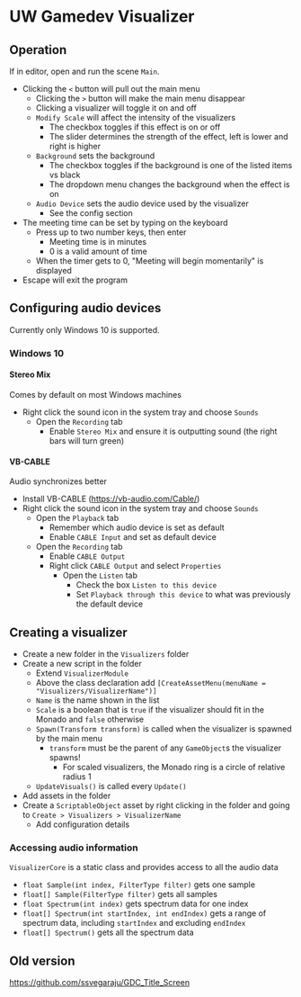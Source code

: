 # UW Gamedev Visualizer

## Operation
If in editor, open and run the scene `Main`.

- Clicking the `<` button will pull out the main menu
  - Clicking the `>` button will make the main menu disappear
  - Clicking a visualizer will toggle it on and off
  - `Modify Scale` will affect the intensity of the visualizers
    - The checkbox toggles if this effect is on or off
    - The slider determines the strength of the effect, left is lower and right is higher
  - `Background` sets the background
    - The checkbox toggles if the background is one of the listed items vs black
    - The dropdown menu changes the background when the effect is on
  - `Audio Device` sets the audio device used by the visualizer
    - See the config section
- The meeting time can be set by typing on the keyboard
  - Press up to two number keys, then enter
    - Meeting time is in minutes
    - 0 is a valid amount of time
  - When the timer gets to 0, "Meeting will begin momentarily" is displayed
- Escape will exit the program

## Configuring audio devices
Currently only Windows 10 is supported.

### Windows 10

#### Stereo Mix
Comes by default on most Windows machines
- Right click the sound icon in the system tray and choose `Sounds`
  - Open the `Recording` tab
    - Enable `Stereo Mix` and ensure it is outputting sound (the right bars will turn green)

#### VB-CABLE
Audio synchronizes better
- Install VB-CABLE (https://vb-audio.com/Cable/)
- Right click the sound icon in the system tray and choose `Sounds`
  - Open the `Playback` tab
    - Remember which audio device is set as default
    - Enable `CABLE Input` and set as default device
  - Open the `Recording` tab
    - Enable `CABLE Output`
    - Right click `CABLE Output` and select `Properties`
      - Open the `Listen` tab
        - Check the box `Listen to this device`
        - Set `Playback through this device` to what was previously the default device

## Creating a visualizer
- Create a new folder in the `Visualizers` folder
- Create a new script in the folder
  - Extend `VisualizerModule`
  - Above the class declaration add `[CreateAssetMenu(menuName = "Visualizers/VisualizerName")]`
  - `Name` is the name shown in the list
  - `Scale` is a boolean that is `true` if the visualizer should fit in the Monado and `false` otherwise
  - `Spawn(Transform transform)` is called when the visualizer is spawned by the main menu
    - `transform` must be the parent of any `GameObject`s the visualizer spawns!
      - For scaled visualizers, the Monado ring is a circle of relative radius 1
  - `UpdateVisuals()` is called every `Update()`
- Add assets in the folder
- Create a `ScriptableObject` asset by right clicking in the folder and going to `Create > Visualizers > VisualizerName`
  - Add configuration details

### Accessing audio information
`VisualizerCore` is a static class and provides access to all the audio data
- `float Sample(int index, FilterType filter)` gets one sample
- `float[] Sample(FilterType filter)` gets all samples
- `float Spectrum(int index)` gets spectrum data for one index
- `float[] Spectrum(int startIndex, int endIndex)` gets a range of spectrum data, including `startIndex` and excluding `endIndex`
- `float[] Spectrum()` gets all the spectrum data


## Old version
https://github.com/ssvegaraju/GDC_Title_Screen
